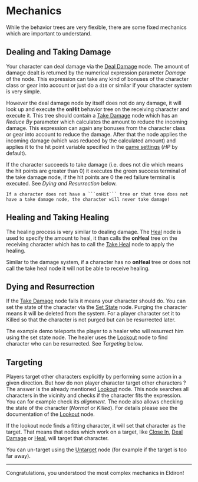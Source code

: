 # Mechanics

While the behavior trees are very flexible, there are some fixed mechanics which are important to understand.

## Dealing and Taking Damage

Your character can deal damage via the [Deal Damage](../nodes/deal_damage.md) node. The amount of damage dealt is returned by the numerical expression parameter *Damage* of the node. This expression can take any kind of bonuses of the character class or gear into account or just do a ```d10``` or similar if your character system is very simple.

However the deal damage node by itself does not do any damage, it will look up and execute the **onHit** behavior tree on the receiving character and execute it. This tree should contain a [Take Damage](../nodes/take_damage.md) node which has an *Reduce By* parameter which calculates the amount to reduce the incoming damage. This expression can again any bonuses from the character class or gear into account to reduce the damage. After that the node applies the incoming damage (which was reduced by the calculated amount) and applies it to the hit point variable specified in the [game settings](../game_settings.md) (*HP* by default).

If the character succeeds to take damage (i.e. does not die which means the hit points are greater than 0) it executes the green success terminal of the take damage node, if the hit points are 0 the red failure terminal is executed. See *Dying and Resurrection* below.

```admonish warning
If a character does not have a ```onHit``` tree or that tree does not have a take damage node, the character will never take damage!
```

## Healing and Taking Healing

The healing process is very similar to dealing damage. The [Heal](../nodes/heal.md) node is used to specify the amount to heal, it than calls the **onHeal** tree on the receiving character which has to call the [Take Heal](../nodes/take_heal.md) node to apply the healing.

Similar to the damage system, if a character has no **onHeal** tree or does not call the take heal node it will not be able to receive healing.

## Dying and Resurrection

If the [Take Damage](../nodes/take_damage.md) node fails it means your character should do. You can set the state of the character via the [Set State](../nodes/set_state.md) node. Purging the character means it will be deleted from the system. For a player character set it to Killed so that the character is not purged but can be resurrected later.

The example demo teleports the player to a healer who will resurrect him using the set state node. The healer uses the [Lookout](../nodes/lookout.md) node to find character who can be resurrected. See *Targeting* below.

## Targeting

Players target other characters explicitly by performing some action in a given direction. But how do non player character target other characters ? The answer is the already mentioned [Lookout](../nodes/lookout.md) node. This node searches all characters in the vicinity and checks if the character fits the expression. You can for example check its *alignment*. The node also allows checking the state of the character (*Normal* or *Killed*). For details please see the documentation of the [Lookout](../nodes/lookout.md) node.

If the lookout node finds a fitting character, it will set that character as the target. That means that nodes which work on a target, like [Close In](../nodes/close_in.md), [Deal Damage](../nodes/deal_damage.md) or [Heal](../nodes/heal.md), will target that character.

You can un-target using the [Untarget](../nodes/untarget.md) node (for example if the target is too far away).

---

Congratulations, you understood the most complex mechanics in Eldiron!